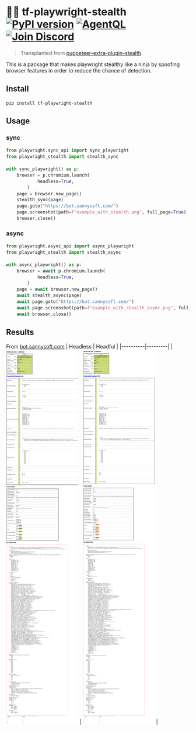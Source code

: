# 🥷🏻 tf-playwright-stealth [![PyPI version](https://img.shields.io/pypi/v/tf-playwright-stealth)](https://pypi.org/project/tf-playwright-stealth/) [![AgentQL](https://img.shields.io/badge/AgentQL-AgentQL-informational)](https://agentql.com) [![Join Discord](https://img.shields.io/badge/join-discord-infomational)](https://discord.gg/agentql)



> Transplanted from [puppeteer-extra-plugin-stealth](https://github.com/berstend/puppeteer-extra/tree/master/packages/puppeteer-extra-plugin-stealth).

This is a package that makes playwright stealthy like a ninja by spoofing browser features in order to reduce the chance of detection.

## Install

```
pip install tf-playwright-stealth
```

## Usage

### sync
```python
from playwright.sync_api import sync_playwright
from playwright_stealth import stealth_sync

with sync_playwright() as p:
    browser = p.chromium.launch(
            headless=True,
        )
    page = browser.new_page()
    stealth_sync(page)
    page.goto("https://bot.sannysoft.com/")
    page.screenshot(path=f"example_with_stealth.png", full_page=True)
    browser.close()
```


### async

```python
from playwright.async_api import async_playwright
from playwright_stealth import stealth_async

with async_playwright() as p:
    browser = await p.chromium.launch(
            headless=True,
        )
    page = await browser.new_page()
    await stealth_async(page)
    await page.goto("https://bot.sannysoft.com/")
    await page.screenshot(path=f"example_with_stealth_async.png", full_page=True)
    await browser.close()
```
## Results
From [bot.sannysoft.com](https://bot.sannysoft.com/)
| Headless | Headful |
|----------|---------|
| ![Headless](./images/example_with_stealth_headless.png) | ![Headful](./images/example_with_stealth_headful.png) |
